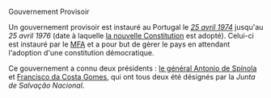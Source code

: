 Gouvernement Provisoir

Un gouvernement provisoir est instauré au Portugal le *[25 avril 1974](articles/Revo_Oeillet.md)* jusqu'au *25 avril 1976* (date à laquelle [la nouvelle Constitution](TODO) est adopté).
Celui-ci est instauré par le [MFA](articles/MFA.md) et a pour but de gèrer le pays en attendant l'adoption d'une constitution démocratique.

Ce gouvernement a connu deux présidents : [le général Antonio de Spínola](articles/Anto_Spi.md) et [Francisco da Costa Gomes](articles/costa_gomes.md), qui ont tous deux été désignés par la *Junta de Salvação Nacional*.